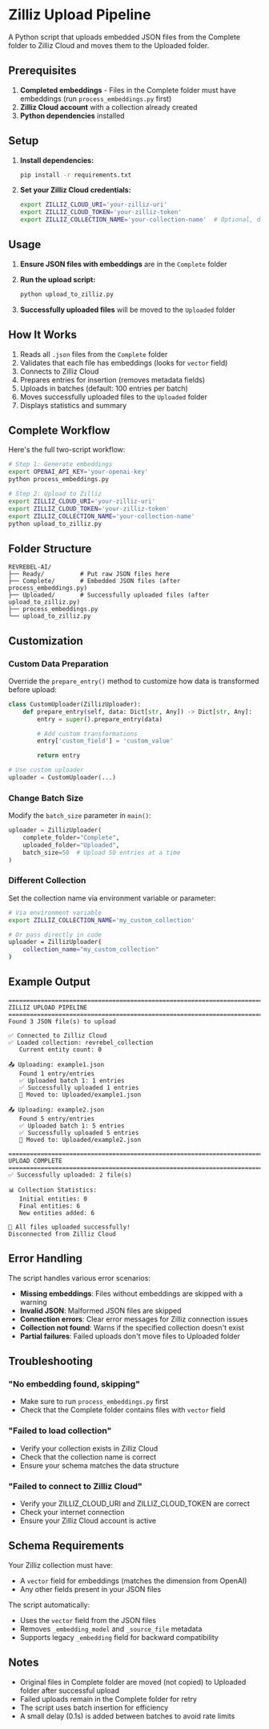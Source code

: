 # Zilliz Upload Pipeline

A Python script that uploads embedded JSON files from the Complete folder to Zilliz Cloud and moves them to the Uploaded folder.

## Prerequisites

1. **Completed embeddings** - Files in the Complete folder must have embeddings (run `process_embeddings.py` first)
2. **Zilliz Cloud account** with a collection already created
3. **Python dependencies** installed

## Setup

1. **Install dependencies:**
   ```bash
   pip install -r requirements.txt
   ```

2. **Set your Zilliz Cloud credentials:**
   ```bash
   export ZILLIZ_CLOUD_URI='your-zilliz-uri'
   export ZILLIZ_CLOUD_TOKEN='your-zilliz-token'
   export ZILLIZ_COLLECTION_NAME='your-collection-name'  # Optional, defaults to 'revrebel_collection'
   ```

## Usage

1. **Ensure JSON files with embeddings** are in the `Complete` folder

2. **Run the upload script:**
   ```bash
   python upload_to_zilliz.py
   ```

3. **Successfully uploaded files** will be moved to the `Uploaded` folder

## How It Works

1. Reads all `.json` files from the `Complete` folder
2. Validates that each file has embeddings (looks for `vector` field)
3. Connects to Zilliz Cloud
4. Prepares entries for insertion (removes metadata fields)
5. Uploads in batches (default: 100 entries per batch)
6. Moves successfully uploaded files to the `Uploaded` folder
7. Displays statistics and summary

## Complete Workflow

Here's the full two-script workflow:

```bash
# Step 1: Generate embeddings
export OPENAI_API_KEY='your-openai-key'
python process_embeddings.py

# Step 2: Upload to Zilliz
export ZILLIZ_CLOUD_URI='your-zilliz-uri'
export ZILLIZ_CLOUD_TOKEN='your-zilliz-token'
export ZILLIZ_COLLECTION_NAME='your-collection-name'
python upload_to_zilliz.py
```

## Folder Structure

```
REVREBEL-AI/
├── Ready/          # Put raw JSON files here
├── Complete/       # Embedded JSON files (after process_embeddings.py)
├── Uploaded/       # Successfully uploaded files (after upload_to_zilliz.py)
├── process_embeddings.py
└── upload_to_zilliz.py
```

## Customization

### Custom Data Preparation

Override the `prepare_entry()` method to customize how data is transformed before upload:

```python
class CustomUploader(ZillizUploader):
    def prepare_entry(self, data: Dict[str, Any]) -> Dict[str, Any]:
        entry = super().prepare_entry(data)

        # Add custom transformations
        entry['custom_field'] = 'custom_value'

        return entry

# Use custom uploader
uploader = CustomUploader(...)
```

### Change Batch Size

Modify the `batch_size` parameter in `main()`:

```python
uploader = ZillizUploader(
    complete_folder="Complete",
    uploaded_folder="Uploaded",
    batch_size=50  # Upload 50 entries at a time
)
```

### Different Collection

Set the collection name via environment variable or parameter:

```bash
# Via environment variable
export ZILLIZ_COLLECTION_NAME='my_custom_collection'

# Or pass directly in code
uploader = ZillizUploader(
    collection_name="my_custom_collection"
)
```

## Example Output

```
================================================================================
ZILLIZ UPLOAD PIPELINE
================================================================================
Found 3 JSON file(s) to upload

✅ Connected to Zilliz Cloud
✅ Loaded collection: revrebel_collection
   Current entity count: 0

📤 Uploading: example1.json
   Found 1 entry/entries
   ✅ Uploaded batch 1: 1 entries
   ✅ Successfully uploaded 1 entries
   📁 Moved to: Uploaded/example1.json

📤 Uploading: example2.json
   Found 5 entry/entries
   ✅ Uploaded batch 1: 5 entries
   ✅ Successfully uploaded 5 entries
   📁 Moved to: Uploaded/example2.json

================================================================================
UPLOAD COMPLETE
================================================================================
✅ Successfully uploaded: 2 file(s)

📊 Collection Statistics:
   Initial entities: 0
   Final entities: 6
   New entities added: 6

🎉 All files uploaded successfully!
Disconnected from Zilliz Cloud
```

## Error Handling

The script handles various error scenarios:

- **Missing embeddings**: Files without embeddings are skipped with a warning
- **Invalid JSON**: Malformed JSON files are skipped
- **Connection errors**: Clear error messages for Zilliz connection issues
- **Collection not found**: Warns if the specified collection doesn't exist
- **Partial failures**: Failed uploads don't move files to Uploaded folder

## Troubleshooting

### "No embedding found, skipping"
- Make sure to run `process_embeddings.py` first
- Check that the Complete folder contains files with `vector` field

### "Failed to load collection"
- Verify your collection exists in Zilliz Cloud
- Check that the collection name is correct
- Ensure your schema matches the data structure

### "Failed to connect to Zilliz Cloud"
- Verify your ZILLIZ_CLOUD_URI and ZILLIZ_CLOUD_TOKEN are correct
- Check your internet connection
- Ensure your Zilliz Cloud account is active

## Schema Requirements

Your Zilliz collection must have:
- A `vector` field for embeddings (matches the dimension from OpenAI)
- Any other fields present in your JSON files

The script automatically:
- Uses the `vector` field from the JSON files
- Removes `_embedding_model` and `_source_file` metadata
- Supports legacy `_embedding` field for backward compatibility

## Notes

- Original files in Complete folder are moved (not copied) to Uploaded folder after successful upload
- Failed uploads remain in the Complete folder for retry
- The script uses batch insertion for efficiency
- A small delay (0.1s) is added between batches to avoid rate limits
